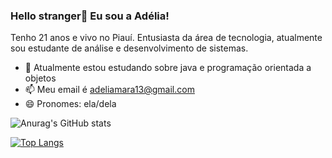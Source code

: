 ### Hello stranger👋 Eu sou a Adélia!

Tenho 21 anos e vivo no Piauí. Entusiasta da área de tecnologia, atualmente sou estudante de análise e desenvolvimento de sistemas.

- 🌱 Atualmente estou estudando sobre java e programação orientada a objetos
- 📫 Meu email é adeliamara13@gmail.com
- 😄 Pronomes: ela/dela


![Anurag's GitHub stats](https://github-readme-stats.vercel.app/api?username=adeliamara&show_icons=true&theme=radical)

[![Top Langs](https://github-readme-stats.vercel.app/api/top-langs/?username=adeliamara&layout=compact)](https://github.com/anuraghazra/github-readme-stats)
